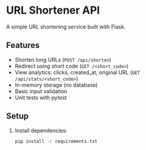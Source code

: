 # URL Shortener API

A simple URL shortening service built with Flask.

## Features
- Shorten long URLs (`POST /api/shorten`)
- Redirect using short code (`GET /<short_code>`)
- View analytics: clicks, created_at, original URL (`GET /api/stats/<short_code>`)
- In-memory storage (no database)
- Basic input validation
- Unit tests with pytest

## Setup
1. Install dependencies:
   ```bash
   pip install -r requirements.txt
